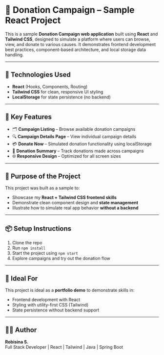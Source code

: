 # 💝 Donation Campaign – Sample React Project

This is a sample **Donation Campaign web application** built using **React** and **Tailwind CSS**, designed to simulate a platform where users can browse, view, and donate to various causes. It demonstrates frontend development best practices, component-based architecture, and local storage data handling.

---

## 🚀 Technologies Used

- **React** (Hooks, Components, Routing)
- **Tailwind CSS** for clean, responsive UI styling
- **LocalStorage** for state persistence (no backend)

---

## 🎯 Key Features

- 🗂️ **Campaign Listing** – Browse available donation campaigns  
- 🔍 **Campaign Details Page** – View individual campaign details  
- 💳 **Donate Now** – Simulated donation functionality using localStorage  
- 📂 **Donation Summary** – Track donations made across campaigns  
- 🌐 **Responsive Design** – Optimized for all screen sizes  

---

## 🧪 Purpose of the Project

This project was built as a sample to:

- Showcase my **React + Tailwind CSS frontend skills**
- Demonstrate clean component design and **state management**
- Illustrate how to simulate real app behavior **without a backend**

---

## 📦 Setup Instructions

1. Clone the repo  
2. Run `npm install`  
3. Start the project using `npm start`  
4. Explore campaigns and try out the donation flow

---

## 🔗 Ideal For

This project is ideal as a **portfolio demo** to demonstrate skills in:

- Frontend development with React
- Styling with utility-first CSS (Tailwind)
- State persistence without backend support

---

## 👩‍💻 Author
**Robisina S.**  
Full Stack Developer | React | Tailwind | Java | Spring Boot

